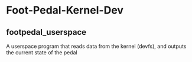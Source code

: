 # Foot-Pedal-Kernel-Dev
## footpedal_userspace
A userspace program that reads data from the kernel (devfs), and outputs the current state of the pedal
